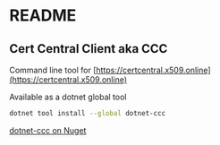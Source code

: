 # README

## Cert Central Client aka CCC

Command line tool for [https://certcentral.x509.online](https://certcentral.x509.online)

Available as a dotnet global tool

```bash
dotnet tool install --global dotnet-ccc
```

[dotnet-ccc on Nuget](https://www.nuget.org/packages/dotnet-ccc/)
